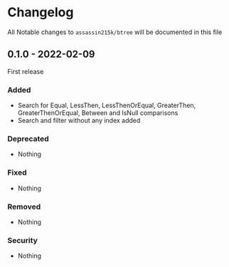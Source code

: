# Changelog

All Notable changes to `assassin215k/btree` will be documented in this file

## 0.1.0 - 2022-02-09
First release

### Added
- Search for Equal, LessThen, LessThenOrEqual, GreaterThen, GreaterThenOrEqual, Between and IsNull comparisons
- Search and filter without any index added

### Deprecated
- Nothing

### Fixed
- Nothing

### Removed
- Nothing

### Security
- Nothing
